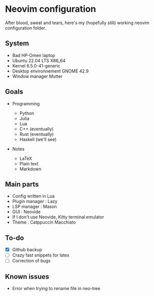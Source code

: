 # Neovim configuration

After blood, sweat and tears, here's my (hopefully still) working neovim configuration folder.

## System

- Bad HP-Omen laptop
- Ubuntu 22.04 LTS X86_64
- Kernel 6.5.0-41-generic
- Desktop environnement GNOME 42.9
- Window manager Mutter

## Goals

- Programming
  - Python
  - Julia
  - Lua
  - C++ (eventually)
  - Rust (eventually)
  - Haskell (we'll see)
 
- Notes
  - LaTeX
  - Plain text
  - Markdown
 
## Main parts

- Config written in Lua
- Plugin manager : Lazy
- LSP manager : Mason
- GUI : Neovide
- If I don't use Neovide, Kitty terminal emulator
- Theme : Catppuccin Macchiato

## To-do

- [x] Github backup
- [ ] Crazy fast snippets for latex
- [ ] Correction of bugs

## Known issues

- Error when trying to rename file in neo-tree
